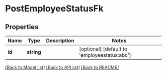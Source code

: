 # PostEmployeeStatusFk

## Properties

 Name   | Type       | Description | Notes                                        
--------|------------|-------------|----------------------------------------------
 **id** | **string** |             | [optional] [default to 'employeestatus:abc'] 

[[Back to Model list]](../README.md#documentation-for-models) [[Back to API list]](../README.md#documentation-for-api-endpoints) [[Back to README]](../README.md)


